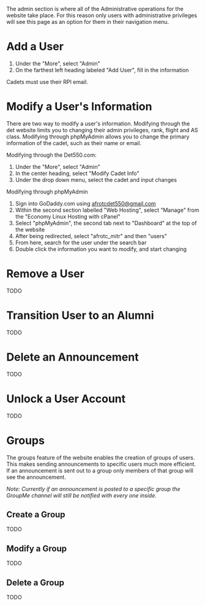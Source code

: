 The admin section is where all of the Administrative operations for the website take place. For this reason only users
with administrative privileges will see this page as an option for them in their navigation menu.

# Add a User

1. Under the "More", select "Admin"
2. On the farthest left heading labeled "Add User", fill in the information

Cadets must use their RPI email.

# Modify a User's Information

There are two way to modify a user's information. Modifying through the det website limits you to changing their admin privileges, rank, flight and AS class. Modifying through phpMyAdmin allows you to change the primary information of the cadet, such as their name or email. 

Modifying through the Det550.com:
1. Under the "More", select "Admin"
2. In the center heading, select "Modify Cadet Info"
3. Under the drop down menu, select the cadet and input changes

Modifying through phpMyAdmin
1. Sign into GoDaddy.com using afrotcdet550@gmail.com
2. Within the second section labelled "Web Hosting", select "Manage" from the "Economy Linux Hosting with cPanel"
3. Select "phpMyAdmin", the second tab next to "Dashboard" at the top of the website
4. After being redirected, select "afrotc_mitr" and then "users"
5. From here, search for the user under the search bar
6. Double click the information you want to modify, and start changing

# Remove a User

TODO

# Transition User to an Alumni

TODO

# Delete an Announcement

TODO

# Unlock a User Account

TODO

# Groups

The groups feature of the website enables the creation of groups of users. This makes sending announcements to specific 
users much more efficient. If an announcement is sent out to a group only members of that group will see the 
announcement.

*Note: Currently if an announcement is posted to a specific group the GroupMe channel will still be notified with every 
one inside.*

## Create a Group

TODO

## Modify a Group

TODO

## Delete a Group

TODO

